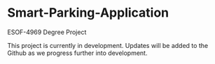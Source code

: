 # Smart-Parking-Application
ESOF-4969 Degree Project

This project is currently in development. Updates will be added to the Github as we progress further into development.
